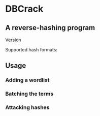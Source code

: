 # DBCrack

## A reverse-hashing program

Version <UPDATE THIS UPON SUBMISSION>

Supported hash formats: 

<ADD SUPPORTED HASH TYPES>

## Usage

### Adding a wordlist

<ADD INSTRUCTIONS>

### Batching the terms

<ADD INSTRUCTIONS>

### Attacking hashes

<ADD INSTRUCTIONS>
